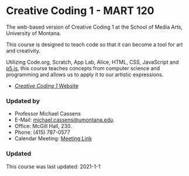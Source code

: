 # Creative Coding 1 - MART 120

The web-based version of Creative Coding 1 at the School of Media Arts, University of Montana.

This course is designed to teach code so that it can become a tool for art and creativity.

Utilizing Code.org, Scratch, App Lab, Alice, HTML, CSS, JavaScript and [p5.js](https://p5js.org), this course teaches concepts from computer science and programming and allows us to apply it to our artistic expressions.

- [_Creative Coding 1_ Website](https://montana-media-arts.github.io/120_CreativeCoding1-Spring2021/)


### Updated by

- Professor Michael Cassens
- E-Mail: [michael.cassens@umontana.edu](mailto:michael.cassens@umontana.edu).
- Office: McGill Hall, 230.
- Phone: (415) 787-0577
- Calendar Meeting: [Meeting Link](https://calendly.com/michael-cassens/120-meeting)

### Updated

This course was last updated: 2021-1-1
